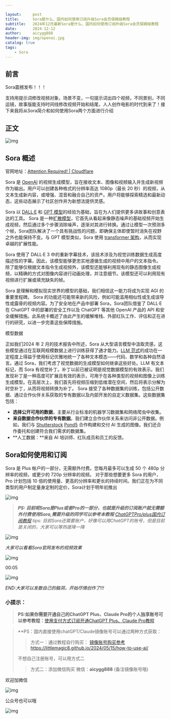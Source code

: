 ```yaml
---

layout:     post
title:      Sora是什么、国内如何使用订阅升级Sora会员保姆级教程
subtitle:   2024年12月最新Sora是什么、国内如何使用订阅升级Sora会员保姆级教程
date:       2024-12-12
author:     aicygg888
header-img: img/openai.jpg
catalog: true
tags:
    - Sora
---
```


## 前言

Sora震撼发布！！！

支持用提示词修改视频对象，场景不变，一句提示词出四个视频，不同景别，不同运镜，故事版能支持时间线修改视频开始和结尾，人人创作电影的时代到来了！接下来我将从Sora简介和如何使用Sora两个方面进行介绍

## 正文

![img](https://pic1.zhimg.com/80/v2-560bb6bbfe0fdedbe082ecf278ee68c6_720w.webp?source=2c26e567)

## Sora 概述

官网地址：[Attention Required! | Cloudflare](https://sora.com/)

Sora 是 [OpenAI](https://zhida.zhihu.com/search?content_id=703772480&content_type=Answer&match_order=1&q=OpenAI&zhida_source=entity) 的视频生成模型，旨在接收文本、图像和视频输入并生成新视频作为输出。用户可以创建各种格式的分辨率高达 1080p（最长 20 秒）的视频，从文本生成新内容，或增强、混音和融合自己的资产。用户将能够探索精选和最新动态，这些动态展示了社区创作并为新想法提供灵感。

Sora 以 [DALL·E](https://zhida.zhihu.com/search?content_id=703772480&content_type=Answer&match_order=1&q=DALL·E&zhida_source=entity) 和 [GPT 模型](https://zhida.zhihu.com/search?content_id=703772480&content_type=Answer&match_order=1&q=GPT+模型&zhida_source=entity)的经验为基础，旨在为人们提供更多讲故事和创意表达的工具。 Sora 是一种[扩散模型](https://zhida.zhihu.com/search?content_id=703772480&content_type=Answer&match_order=1&q=扩散模型&zhida_source=entity)，它首先从看起来像静态噪声的基础视频开始生成视频，然后通过多个步骤消除噪声，逐渐对其进行转换。通过让模型一次预测多个帧，Sora团队解决了一个具有挑战性的问题，即确保主体即使暂时消失在视野之外也能保持不变。与 GPT 模型类似，Sora 使用 [transformer 架构](https://zhida.zhihu.com/search?content_id=703772480&content_type=Answer&match_order=1&q=transformer+架构&zhida_source=entity)，从而实现卓越的扩展性能。

Sora 使用了 DALL·E 3 中的重新字幕技术，该技术涉及为视觉训练数据生成高度描述性的字幕。因此，该模型能够更忠实地遵循生成的视频中用户的文本指令。 除了能够仅根据文本指令生成视频外，该模型还能够利用现有的静态图像生成视频，以精确的方式对图像内容进行动画处理，并注意细节。该模型还可以利用现有视频进行扩展或填充缺失的帧。

Sora 是理解和模拟现实世界的模型的基础，我们相信这一能力将成为实现 AGI 的重要里程碑。 Sora 的功能还可能带来新的风险，例如可能滥用相似性或生成误导性或露骨的视频内容。为了安全地在产品中部署 Sora，Sora团队借鉴了 DALL·E 在 ChatGPT 中的部署的安全工作以及 ChatGPT 等其他 OpenAI 产品的 API 和安全缓解措施。此系统卡概述了由此产生的缓解堆栈、外部红队工作、评估和正在进行的研究，以进一步完善这些保障措施。

模型数据

正如我们2024 年 2 月的技术报告⁠中所述，Sora 从大型语言模型中汲取灵感，这些模型通过在互联网规模数据上进行训练获得了通才能力。[LLM 范式](https://zhida.zhihu.com/search?content_id=703772480&content_type=Answer&match_order=1&q=LLM+范式&zhida_source=entity)的成功在一定程度上得益于使用标记优雅地统一了各种文本模态——代码、数学和各种自然语言。通过 Sora，我们考虑了视觉数据的生成模型如何继承这些好处。LLM 有文本标记，而 Sora 有视觉补丁。补丁以前已被证明是视觉数据模型的有效表示。我们发现补丁是一种高度可扩展且有效的表示，可用于在各种类型的视频和图像上训练生成模型。在高层次上，我们首先将视频压缩到低维潜在空间，然后将表示分解为时空补丁，从而将视频转换为补丁。 Sora 接受了各种数据集的训练，包括公开数据、通过合作伙伴关系获取的专有数据以及内部开发的自定义数据集。这些数据集包括：

- **选择公开可用的数据**，主要从行业标准的机器学习数据集和网络爬虫中收集。
- **来自数据合作伙伴的专有数据**。我们建立合作伙伴关系来访问非公开数据。例如，我们与 [Shutterstock](https://zhida.zhihu.com/search?content_id=703772480&content_type=Answer&match_order=1&q=Shutterstock&zhida_source=entity)⁠ [Pond5](https://zhida.zhihu.com/search?content_id=703772480&content_type=Answer&match_order=1&q=Pond5&zhida_source=entity) 合作构建和交付 AI 生成的图像。我们还合作委托和创建符合我们需求的数据集。
- **人工数据：**来自 AI 培训师、红队成员和员工的反馈。

## Sora如何使用和订阅

Sora 是 Plus 帐户的一部分，无需额外付费。您每月最多可以生成 50 个 480p 分辨率的视频，或更少的 720p 分辨率的视频。 对于那些想要更多 Sora 的用户，Pro 计划包括 10 倍的使用量、更高的分辨率和更长的持续时间。我们正在为不同类型的用户制定量身定制的定价，Sora计划于明年初推出

![img](https://picx.zhimg.com/80/v2-37a7aad1c60219109ab4720bf47ef6ca_720w.webp?source=2c26e567)

> ***PS: 目前呢Sora是Plus或者Pro的一部分，也就是升级的订阅账户就无需额外付费使用Sora,需要升级的同学可以参考本教程** [ChatGPTPro/plus国内订阅教程](https://littlemagic8.github.io/2024/12/08/how-to-update-ChatGPTPro-plus/)*
> *tips: 目前Sora还需要账户，好像可以用ChatGPT的账号，但是目前是关闭的，大家可以等热度降一降*

![img](https://picx.zhimg.com/80/v2-07adaa6afe43de60fc11d41885a33dc1_720w.webp?source=2c26e567)

*大家可以看看Sora官网发布的视频效果*

![img](https://picx.zhimg.com/v2-58dfc3ebc24f5ed5d77ad587120d827a.jpg?source=25ab7b06)

00:05



![img](https://picx.zhimg.com/80/v2-b839243715738a6e45d5300a044a99d6_720w.webp?source=2c26e567)

*END:大家可以发散自己的脑洞，开始尽情创作了!!!*



### **小提示：**

>  **PS:如果你需要开通自己的ChatGPT Plus、Claude Pro的个人独享账号可以参考教程：**[使用支付方式订阅开通ChatGPT Plus、Claude Pro教程](https://littlemagic8.github.io/2024/12/09/ChatGPT-and-Cluade/)

> **PS：国内直接使用chatGPT/Claude镜像账号可以通过两种方式获取：
>
> > 方式一：通过教程自行购买：
> > [镜像账号购买参考](https://littlemagic8.github.io/2024/05/15/how-to-use-ai/) https://littlemagic8.github.io/2024/05/15/how-to-use-ai/
>
> 不想自己注册账号，可以用方式二
>
> > 方式二：添加微信购买
> > 微信：**aicygg888** (备注镜像账号哦)

欢迎加微信

![img](https://picx.zhimg.com/80/v2-b1c8f90bffc8b2f4f32ab07a08a4ede6_720w.png)

公众号也可以哦

![img](https://pic1.zhimg.com/80/v2-4e622b64238b20948a02e0c988ca5704_720w.png)